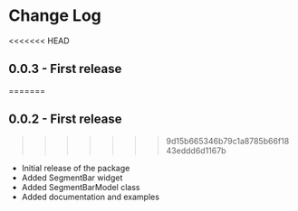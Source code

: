 # Change Log

<<<<<<< HEAD
## 0.0.3 - First release
=======
## 0.0.2 - First release
>>>>>>> 9d15b665346b79c1a8785b66f1843eddd6d1167b

- Initial release of the package
- Added SegmentBar widget
- Added SegmentBarModel class
- Added documentation and examples

